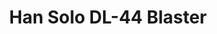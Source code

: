---
title: Han Solo DL-44 Blaster
description: A repaint of an existing plastic toy gun that was originally orange and white.
pubDate: 2024-11-24
image: '../../assets/sidequests/blaster.webp'
---